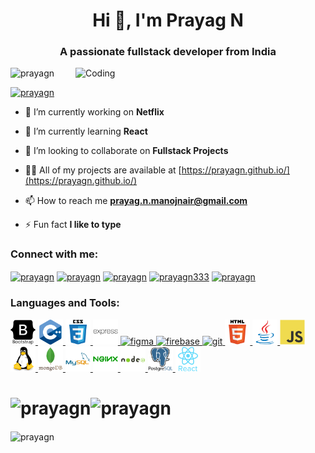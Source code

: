 <!-- [![MasterHead](https://c4.wallpaperflare.com/wallpaper/435/542/549/javascript-google-node-js-html-microsoft-visual-studio-hd-wallpaper-preview.jpg)]
 -->
<h1 align="center">Hi 👋, I'm Prayag N</h1>
<h3 align="center">A passionate fullstack developer from India</h3>
<img align="right" alt="Coding" width="400" src="https://media.tenor.com/rePDfDWO3XoAAAAd/hacking.gif">
<p align="left"> <img src="https://komarev.com/ghpvc/?username=prayagn&label=Profile%20views&color=0e75b6&style=flat" alt="prayagn" /> </p>

<p align="left"> <a href="https://twitter.com/prayagn" target="blank"><img src="https://img.shields.io/twitter/follow/prayagn?logo=twitter&style=for-the-badge" alt="prayagn" /></a> </p>

- 🔭 I’m currently working on **Netflix**

- 🌱 I’m currently learning **React**

- 👯 I’m looking to collaborate on **Fullstack Projects**

- 👨‍💻 All of my projects are available at [https://prayagn.github.io/](https://prayagn.github.io/)

- 📫 How to reach me **prayag.n.manojnair@gmail.com**

- ⚡ Fun fact **I like to type**

<h3 align="left">Connect with me:</h3>
<p align="left">
<a href="https://twitter.com/prayagn" target="blank"><img align="center" src="https://raw.githubusercontent.com/rahuldkjain/github-profile-readme-generator/master/src/images/icons/Social/twitter.svg" alt="prayagn" height="30" width="40" /></a>
<a href="https://linkedin.com/in/prayagn" target="blank"><img align="center" src="https://raw.githubusercontent.com/rahuldkjain/github-profile-readme-generator/master/src/images/icons/Social/linked-in-alt.svg" alt="prayagn" height="30" width="40" /></a>
<a href="https://fb.com/prayagn" target="blank"><img align="center" src="https://raw.githubusercontent.com/rahuldkjain/github-profile-readme-generator/master/src/images/icons/Social/facebook.svg" alt="prayagn" height="30" width="40" /></a>
<a href="https://instagram.com/prayagn333" target="blank"><img align="center" src="https://raw.githubusercontent.com/rahuldkjain/github-profile-readme-generator/master/src/images/icons/Social/instagram.svg" alt="prayagn333" height="30" width="40" /></a>
<a href="https://www.leetcode.com/prayagn" target="blank"><img align="center" src="https://raw.githubusercontent.com/rahuldkjain/github-profile-readme-generator/master/src/images/icons/Social/leet-code.svg" alt="prayagn" height="30" width="40" /></a>
</p>

<h3 align="left">Languages and Tools:</h3>
<p align="left"> <a href="https://getbootstrap.com" target="_blank" rel="noreferrer"> <img src="https://raw.githubusercontent.com/devicons/devicon/master/icons/bootstrap/bootstrap-plain-wordmark.svg" alt="bootstrap" width="40" height="40"/> </a> <a href="https://www.w3schools.com/cpp/" target="_blank" rel="noreferrer"> <img src="https://raw.githubusercontent.com/devicons/devicon/master/icons/cplusplus/cplusplus-original.svg" alt="cplusplus" width="40" height="40"/> </a> <a href="https://www.w3schools.com/css/" target="_blank" rel="noreferrer"> <img src="https://raw.githubusercontent.com/devicons/devicon/master/icons/css3/css3-original-wordmark.svg" alt="css3" width="40" height="40"/> </a> <a href="https://expressjs.com" target="_blank" rel="noreferrer"> <img src="https://raw.githubusercontent.com/devicons/devicon/master/icons/express/express-original-wordmark.svg" alt="express" width="40" height="40"/> </a> <a href="https://www.figma.com/" target="_blank" rel="noreferrer"> <img src="https://www.vectorlogo.zone/logos/figma/figma-icon.svg" alt="figma" width="40" height="40"/> </a> <a href="https://firebase.google.com/" target="_blank" rel="noreferrer"> <img src="https://www.vectorlogo.zone/logos/firebase/firebase-icon.svg" alt="firebase" width="40" height="40"/> </a> <a href="https://git-scm.com/" target="_blank" rel="noreferrer"> <img src="https://www.vectorlogo.zone/logos/git-scm/git-scm-icon.svg" alt="git" width="40" height="40"/> </a> <a href="https://www.w3.org/html/" target="_blank" rel="noreferrer"> <img src="https://raw.githubusercontent.com/devicons/devicon/master/icons/html5/html5-original-wordmark.svg" alt="html5" width="40" height="40"/> </a> <a href="https://www.java.com" target="_blank" rel="noreferrer"> <img src="https://raw.githubusercontent.com/devicons/devicon/master/icons/java/java-original.svg" alt="java" width="40" height="40"/> </a> <a href="https://developer.mozilla.org/en-US/docs/Web/JavaScript" target="_blank" rel="noreferrer"> <img src="https://raw.githubusercontent.com/devicons/devicon/master/icons/javascript/javascript-original.svg" alt="javascript" width="40" height="40"/> </a> <a href="https://www.linux.org/" target="_blank" rel="noreferrer"> <img src="https://raw.githubusercontent.com/devicons/devicon/master/icons/linux/linux-original.svg" alt="linux" width="40" height="40"/> </a> <a href="https://www.mongodb.com/" target="_blank" rel="noreferrer"> <img src="https://raw.githubusercontent.com/devicons/devicon/master/icons/mongodb/mongodb-original-wordmark.svg" alt="mongodb" width="40" height="40"/> </a> <a href="https://www.mysql.com/" target="_blank" rel="noreferrer"> <img src="https://raw.githubusercontent.com/devicons/devicon/master/icons/mysql/mysql-original-wordmark.svg" alt="mysql" width="40" height="40"/> </a> <a href="https://www.nginx.com" target="_blank" rel="noreferrer"> <img src="https://raw.githubusercontent.com/devicons/devicon/master/icons/nginx/nginx-original.svg" alt="nginx" width="40" height="40"/> </a> <a href="https://nodejs.org" target="_blank" rel="noreferrer"> <img src="https://raw.githubusercontent.com/devicons/devicon/master/icons/nodejs/nodejs-original-wordmark.svg" alt="nodejs" width="40" height="40"/> </a> <a href="https://www.postgresql.org" target="_blank" rel="noreferrer"> <img src="https://raw.githubusercontent.com/devicons/devicon/master/icons/postgresql/postgresql-original-wordmark.svg" alt="postgresql" width="40" height="40"/> </a> <a href="https://reactjs.org/" target="_blank" rel="noreferrer"> <img src="https://raw.githubusercontent.com/devicons/devicon/master/icons/react/react-original-wordmark.svg" alt="react" width="40" height="40"/> </a> </p>

<!-- <h3 align="left">Support:</h3> -->

<div class='d-flex'>
 <h1><img class='float-right' align="left" src="https://github-readme-stats.vercel.app/api/top-langs?username=prayagn&show_icons=true&locale=en&layout=compact" alt="prayagn" /></h1>
<h1><img class='mb-4' src="https://github-readme-stats.vercel.app/api?username=prayagn&show_icons=true&locale=en" alt="prayagn" /></h1>


</div>
<p><img align="center" src="https://github-readme-streak-stats.herokuapp.com/?user=prayagn&" alt="prayagn" /></p>
